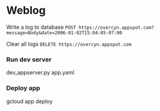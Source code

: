 # Weblog

Write a log to database
`POST https://overcyn.appspot.com?message=Body&date=2006-01-02T15:04:05-07:00`

Clear all logs
`DELETE https://overcyn.appspot.com`

### Run dev server
dev_appserver.py app.yaml

### Deploy app
gcloud app deploy
